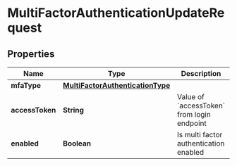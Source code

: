 # MultiFactorAuthenticationUpdateRequest

## Properties
Name | Type | Description | Notes
------------ | ------------- | ------------- | -------------
**mfaType** | [**MultiFactorAuthenticationType**](MultiFactorAuthenticationType.md) |  | 
**accessToken** | **String** | Value of &#x60;accessToken&#x60; from login endpoint | 
**enabled** | **Boolean** | Is multi factor authentication enabled | 
